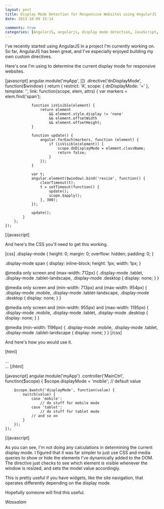 ```yaml
---
layout: post
title: Display Mode Detection for Responsive Websites using AngularJS
date: 2013-10-09 15:14

comments: true
categories: [AngularJS, angularjs, display mode detection, JavaScript, javascript, Web Development]
---
```

I've recently started using AngularJS in a project I'm currently working on. So far, AngularJS has been great, and I've especially enjoyed building my own custom directives.

Here's one I'm using to determine the current display mode for responsive websites.

[javascript]
angular.module('myApp', [])
    .directive('dnDisplayMode', function($window) {
        return {
            restrict: 'A',
            scope: {
                dnDisplayMode: '='
            },
            template: '<span class="mobile"></span><span class="tablet"></span><span class="tablet-landscape"></span><span class="desktop"></span>',
            link: function(scope, elem, attrs) {
                var markers = elem.find('span');

                function isVisible(element) {
                    return element
                        && element.style.display != 'none'
                        && element.offsetWidth
                        && element.offsetHeight;
                }

                function update() {
                    angular.forEach(markers, function (element) {
                        if (isVisible(element)) {
                            scope.dnDisplayMode = element.className;
                            return false;
                        }
                    });
                }

                var t;
                angular.element($window).bind('resize', function() {
                    clearTimeout(t);
                    t = setTimeout(function() {
                        update();
                        scope.$apply();
                    }, 300);
                });

                update();
            }
        };
    });
[/javascript]

And here's the CSS you'll need to get this working.

[css]
.display-mode {
  height: 0;
  margin: 0;
  overflow: hidden;
  padding: 0;
}

.display-mode span {
  display: inline-block;
  height: 1px;
  width: 1px;
}

@media only screen and (max-width: 712px) {
  .display-mode .tablet,
  .display-mode .tablet-landscape,
  .display-mode .desktop {
    display: none;
  }
}

@media only screen and (min-width: 713px) and (max-width: 954px) {
  .display-mode .mobile,
  .display-mode .tablet-landscape,
  .display-mode .desktop {
    display: none;
  }
}

@media only screen and (min-width: 955px) and (max-width: 1195px) {
  .display-mode .mobile,
  .display-mode .tablet,
  .display-mode .desktop {
    display: none;
  }
}

@media (min-width: 1196px) {
  .display-mode .mobile,
  .display-mode .tablet,
  .display-mode .tablet-landscape {
    display: none;
  }
}
[/css]

And here's how you would use it.

[html]

<html ng-app="myApp">
  ...
  <body ng-controller="MainCtrl">
    <div class="display-mode" dn-display-mode="displayMode"></div>
    ...
[/html]

[javascript]
angular.module('myApp')
    .controller('MainCtrl', function($scope) {
        $scope.displayMode = 'mobile'; // default value

        $scope.$watch('displayMode', function(value) {
            switch(value) {
                case 'mobile':
                    // do stuff for mobile mode
                case 'tablet':
                    // do stuff for tablet mode
                // and so on
            }
        });
    });
[/javascript]

As you can see, I'm not doing any calculations in determining the current display mode. I figured that it was far simpler to just use CSS and media queries to show or hide the elements I've dynamically added to the DOM. The directive just checks to see which element is visible whenever the window is resized, and sets the model value accordingly.

This is pretty useful if you have widgets, like the site navigation, that operates differently depending on the display mode.

Hopefully someone will find this useful.

<em>Wassalam</em>
